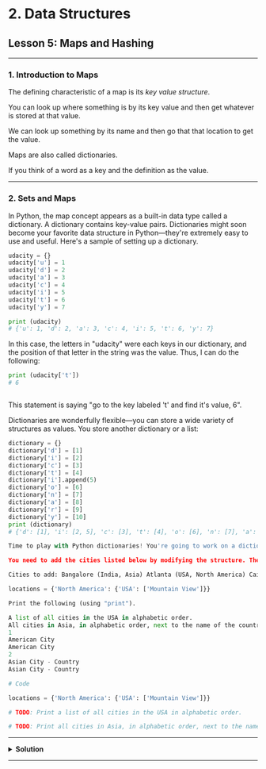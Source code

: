 # 2. Data Structures 

## Lesson 5: Maps and Hashing 

___

### 1. Introduction to Maps 

The defining characteristic of a map is its *key value structure*.

You can look up where something is by its key value and then get whatever is stored at that value. 

We can look up something by its name and then go that that location to get the value. 

Maps are also called dictionaries. 

If you think of a word as a key and the definition as the value. 

___

### 2. Sets and Maps

In Python, the map concept appears as a built-in data type called a dictionary. A dictionary contains key-value pairs. Dictionaries might soon become your favorite data structure in Python—they're extremely easy to use and useful. Here's a sample of setting up a dictionary. 

```Python
udacity = {}
udacity['u'] = 1
udacity['d'] = 2
udacity['a'] = 3
udacity['c'] = 4
udacity['i'] = 5
udacity['t'] = 6
udacity['y'] = 7

print (udacity)
# {'u': 1, 'd': 2, 'a': 3, 'c': 4, 'i': 5, 't': 6, 'y': 7}
```
In this case, the letters in "udacity" were each keys in our dictionary, and the position of that letter in the string was the value. Thus, I can do the following:

```Python
print (udacity['t'])
# 6
```

```Python

```

This statement is saying "go to the key labeled 't' and find it's value, 6".

Dictionaries are wonderfully flexible—you can store a wide variety of structures as values. You store another dictionary or a list:

```Python
dictionary = {}
dictionary['d'] = [1]
dictionary['i'] = [2]
dictionary['c'] = [3]
dictionary['t'] = [4]
dictionary['i'].append(5)
dictionary['o'] = [6]
dictionary['n'] = [7]
dictionary['a'] = [8]
dictionary['r'] = [9]
dictionary['y'] = [10]
print (dictionary)
# {'d': [1], 'i': [2, 5], 'c': [3], 't': [4], 'o': [6], 'n': [7], 'a': [8], 'r': [9], 'y':[10]}
```

```Python
Time to play with Python dictionaries! You're going to work on a dictionary that stores cities by country and continent. One is done for you - the city of Mountain View is in the USA, which is in North America.

You need to add the cities listed below by modifying the structure. Then, you should print out the values specified by looking them up in the structure.

Cities to add: Bangalore (India, Asia) Atlanta (USA, North America) Cairo (Egypt, Africa) Shanghai (China, Asia)

locations = {'North America': {'USA': ['Mountain View']}}

Print the following (using "print").

A list of all cities in the USA in alphabetic order.
All cities in Asia, in alphabetic order, next to the name of the country. In your output, label each answer with a number so it looks like this:
1
American City
American City
2
Asian City - Country
Asian City - Country

```
```Python
# Code

locations = {'North America': {'USA': ['Mountain View']}}

# TODO: Print a list of all cities in the USA in alphabetic order.

# TODO: Print all cities in Asia, in alphabetic order, next to the name of the country

```

____

<details><summary><b>Solution</b></summary>
<p>

```Python 
locations = {'North America': {'USA': ['Mountain View']}}
locations['North America']['USA'].append('Atlanta')
locations['Asia'] = {'India': ['Bangalore']}
locations['Asia']['China'] = ['Shanghai']
locations['Africa'] = {'Egypt': ['Cairo']}

usa_sorted = sorted(locations['North America']['USA'])
print (1)
for city in usa_sorted:
    print (city)

asia_cities = []
print (2)
for countries, cities in locations['Asia'].items():
    city_country = cities[0] + " - " + countries 
    asia_cities.append(city_country)
asia_sorted = sorted(asia_cities)
for city in asia_sorted:
    print (city)

```
</p>
</details>

___



